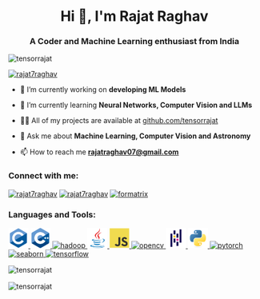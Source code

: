 <h1 align="center">Hi 👋, I'm Rajat Raghav</h1>
<h3 align="center">A Coder and Machine Learning enthusiast from India</h3>

<p align="left"> <img src="https://komarev.com/ghpvc/?username=tensorrajat&label=Profile%20views&color=0e75b6&style=flat" alt="tensorrajat" /> </p>

<p align="left"> <a href="https://twitter.com/rajat7raghav" target="blank"><img src="https://img.shields.io/twitter/follow/rajat7raghav?logo=twitter&style=for-the-badge" alt="rajat7raghav" /></a> </p>

- 🔭 I’m currently working on **developing ML Models**

- 🌱 I’m currently learning **Neural Networks, Computer Vision and LLMs**

- 👨‍💻 All of my projects are available at [github.com/tensorrajat](github.com/tensorrajat)

- 💬 Ask me about **Machine Learning, Computer Vision and Astronomy**

- 📫 How to reach me **rajatraghav07@gmail.com**

<h3 align="left">Connect with me:</h3>
<p align="left">
<a href="https://twitter.com/rajat7raghav" target="blank"><img align="center" src="https://raw.githubusercontent.com/rahuldkjain/github-profile-readme-generator/master/src/images/icons/Social/twitter.svg" alt="rajat7raghav" height="30" width="40" /></a>
<a href="https://linkedin.com/in/rajat7raghav" target="blank"><img align="center" src="https://raw.githubusercontent.com/rahuldkjain/github-profile-readme-generator/master/src/images/icons/Social/linked-in-alt.svg" alt="rajat7raghav" height="30" width="40" /></a>
<a href="https://kaggle.com/formatrix" target="blank"><img align="center" src="https://raw.githubusercontent.com/rahuldkjain/github-profile-readme-generator/master/src/images/icons/Social/kaggle.svg" alt="formatrix" height="30" width="40" /></a>
</p>

<h3 align="left">Languages and Tools:</h3>
<p align="left"> <a href="https://www.cprogramming.com/" target="_blank" rel="noreferrer"> <img src="https://raw.githubusercontent.com/devicons/devicon/master/icons/c/c-original.svg" alt="c" width="40" height="40"/> </a> <a href="https://www.w3schools.com/cpp/" target="_blank" rel="noreferrer"> <img src="https://raw.githubusercontent.com/devicons/devicon/master/icons/cplusplus/cplusplus-original.svg" alt="cplusplus" width="40" height="40"/> </a> <a href="https://hadoop.apache.org/" target="_blank" rel="noreferrer"> <img src="https://www.vectorlogo.zone/logos/apache_hadoop/apache_hadoop-icon.svg" alt="hadoop" width="40" height="40"/> </a> <a href="https://www.java.com" target="_blank" rel="noreferrer"> <img src="https://raw.githubusercontent.com/devicons/devicon/master/icons/java/java-original.svg" alt="java" width="40" height="40"/> </a> <a href="https://developer.mozilla.org/en-US/docs/Web/JavaScript" target="_blank" rel="noreferrer"> <img src="https://raw.githubusercontent.com/devicons/devicon/master/icons/javascript/javascript-original.svg" alt="javascript" width="40" height="40"/> </a> <a href="https://opencv.org/" target="_blank" rel="noreferrer"> <img src="https://www.vectorlogo.zone/logos/opencv/opencv-icon.svg" alt="opencv" width="40" height="40"/> </a> <a href="https://pandas.pydata.org/" target="_blank" rel="noreferrer"> <img src="https://raw.githubusercontent.com/devicons/devicon/2ae2a900d2f041da66e950e4d48052658d850630/icons/pandas/pandas-original.svg" alt="pandas" width="40" height="40"/> </a> <a href="https://www.python.org" target="_blank" rel="noreferrer"> <img src="https://raw.githubusercontent.com/devicons/devicon/master/icons/python/python-original.svg" alt="python" width="40" height="40"/> </a> <a href="https://pytorch.org/" target="_blank" rel="noreferrer"> <img src="https://www.vectorlogo.zone/logos/pytorch/pytorch-icon.svg" alt="pytorch" width="40" height="40"/> </a> <a href="https://seaborn.pydata.org/" target="_blank" rel="noreferrer"> <img src="https://seaborn.pydata.org/_images/logo-mark-lightbg.svg" alt="seaborn" width="40" height="40"/> </a> <a href="https://www.tensorflow.org" target="_blank" rel="noreferrer"> <img src="https://www.vectorlogo.zone/logos/tensorflow/tensorflow-icon.svg" alt="tensorflow" width="40" height="40"/> </a> </p>

<p><img align="center" src="https://github-readme-stats.vercel.app/api/top-langs?username=tensorrajat&show_icons=true&locale=en&layout=compact" alt="tensorrajat" /></p>

<p><img align="center" src="https://github-readme-streak-stats.herokuapp.com/?user=tensorrajat&" alt="tensorrajat" /></p>
